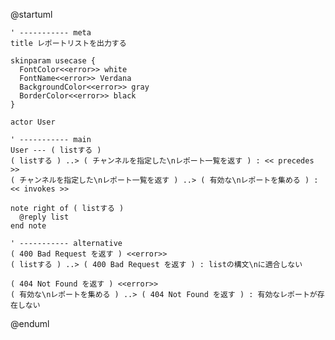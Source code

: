 @startuml

    ' ----------- meta
    title レポートリストを出力する

    skinparam usecase {
      FontColor<<error>> white
      FontName<<error>> Verdana
      BackgroundColor<<error>> gray
      BorderColor<<error>> black
    }

    actor User

    ' ----------- main
    User --- ( listする )
    ( listする ) ..> ( チャンネルを指定した\nレポート一覧を返す ) : << precedes >>
    ( チャンネルを指定した\nレポート一覧を返す ) ..> ( 有効な\nレポートを集める ) : << invokes >>

    note right of ( listする )
      @reply list
    end note

    ' ----------- alternative
    ( 400 Bad Request を返す ) <<error>>
    ( listする ) ..> ( 400 Bad Request を返す ) : listの構文\nに適合しない

    ( 404 Not Found を返す ) <<error>>
    ( 有効な\nレポートを集める ) ..> ( 404 Not Found を返す ) : 有効なレポートが存在しない

@enduml
